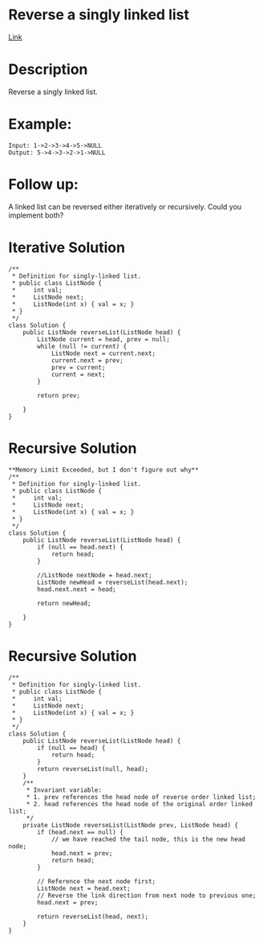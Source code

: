 # Reverse a singly linked list
[Link](https://leetcode.com/problems/reverse-linked-list/)

# Description
Reverse a singly linked list.

# Example:

    Input: 1->2->3->4->5->NULL
    Output: 5->4->3->2->1->NULL

# Follow up:

A linked list can be reversed either iteratively or recursively. Could you implement both?

# Iterative Solution
    /**
     * Definition for singly-linked list.
     * public class ListNode {
     *     int val;
     *     ListNode next;
     *     ListNode(int x) { val = x; }
     * }
     */
    class Solution {
        public ListNode reverseList(ListNode head) {
            ListNode current = head, prev = null;
            while (null != current) {
                ListNode next = current.next;
                current.next = prev;
                prev = current;
                current = next;
            }

            return prev;

        }
    }
    
# Recursive Solution
    **Memory Limit Exceeded, but I don't figure out why**
    /**
     * Definition for singly-linked list.
     * public class ListNode {
     *     int val;
     *     ListNode next;
     *     ListNode(int x) { val = x; }
     * }
     */
    class Solution {
        public ListNode reverseList(ListNode head) {
            if (null == head.next) {
                return head;
            }

            //ListNode nextNode = head.next;
            ListNode newHead = reverseList(head.next);
            head.next.next = head;

            return newHead;

        }
    }
# Recursive Solution
    /**
     * Definition for singly-linked list.
     * public class ListNode {
     *     int val;
     *     ListNode next;
     *     ListNode(int x) { val = x; }
     * }
     */
    class Solution {
        public ListNode reverseList(ListNode head) {
            if (null == head) {
                return head;
            }
            return reverseList(null, head);
        }
        /**
         * Invariant variable:
         * 1. prev references the head node of reverse order linked list;
         * 2. head references the head node of the original order linked list;
         */
        private ListNode reverseList(ListNode prev, ListNode head) {
            if (head.next == null) {
                // we have reached the tail node, this is the new head node;
                head.next = prev;
                return head;
            }

            // Reference the next node first;
            ListNode next = head.next;
            // Reverse the link direction from next node to previous one;
            head.next = prev;

            return reverseList(head, next);
        }
    }
